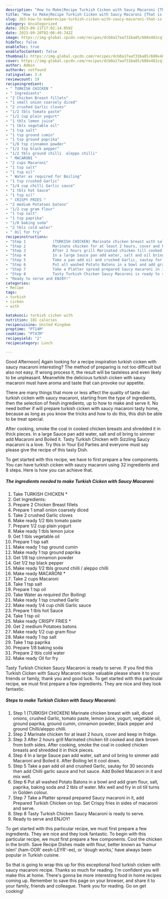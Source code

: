 ```yaml
---
description: "How to Make|Recipe Turkish Cicken with Saucy Macaroni {That is Delicious"
title: "How to Make|Recipe Turkish Cicken with Saucy Macaroni {That is Delicious"
slug: 263-how-to-makerecipe-turkish-cicken-with-saucy-macaroni-that-is-delicious
category: Uncategorized
date: 2023-09-11T17:02:14.059Z
date: 2023-09-20T02:06:49.742Z
image: https://img-global.cpcdn.com/recipes/dcb0a17aaf31ba85/680x482cq70/turkish-cicken-with-saucy-macaroni-recipe-main-photo.jpg
hideToc: false
enableToc: true
enableTocContent: false
thumbnail: https://img-global.cpcdn.com/recipes/dcb0a17aaf31ba85/680x482cq70/turkish-cicken-with-saucy-macaroni-recipe-main-photo.jpg
cover: https://img-global.cpcdn.com/recipes/dcb0a17aaf31ba85/680x482cq70/turkish-cicken-with-saucy-macaroni-recipe-main-photo.jpg
author: Admin
authorAv: notfound
ratingvalue: 3.4
reviewcount: 19
recipeingredient:
- " TURKISH CHICKEN "
- " Ingredients"
- "2 Chicken Breast fillets"
- "1 small onion coarsely diced"
- "2 crushed Garlic cloves"
- "1/2 tbls tomato paste"
- "1/2 cup plain yogurt"
- "1 tbls lemon juice"
- "1 tbls vegetable oil"
- "1 tsp salt"
- "1 tsp ground cumin"
- "1 tsp ground paprika"
- "1/8 tsp cinnamon powder"
- "1/2 tsp black pepper"
- "1/2 tbls ground chilli  aleppo chilli"
- " MACARONI "
- "2 cups Macaroni"
- "1 tsp salt"
- "1 tsp oil"
- " Water as required for Boiling"
- "1 tsp crushed Garlic"
- "1/4 cup chilli Garlic sauce"
- "1 tbls hot Sauce"
- "1 tsp oil"
- " CRISPY FRIES "
- "2 medium Potatoes batons"
- "1/2 cup gram flour"
- "1 tsp salt"
- "1 tsp paprika"
- "1/8 baking soda"
- "2 tbls cold water"
- " Oil for fry"
recipeinstructions:
- "Step 1            (TURKISH CHICKEN) Marinate chicken breast with salt, diced onions, crushed Garlic, tomato paste, lemon juice, yogurt, vegetable oil, ground paprika, ground cumin, cinnamon powder, black pepper and ground Chilli/aleppo chilli."
- "Step 2            Marinate chicken for at least 2 hours, cover and keep in fridge."
- "Step 3            After 2 hours grill Marinated chicken till cooked and dark brown from both sides. After cooking, smoke the coal in cooked chicken breasts and shredded it in thick pieces."
- "Step 4            In a large Sauce pan add water, salt and oil bring to simmer add Macaroni and Boiled it. After Boiling let it cool down."
- "Step 5            Take a pan add oil and crushed Garlic, sautay for 30 seconds then add Chilli garlic sauce and hot sauce. Add Boiled Macaroni in it and mix well."
- "Step 6            Put all washed Potato Batons in a bowl and add gram flour, salt, paprika, baking soda and 2 tbls of water. Mix well and fry in oil till turns in Golden colour."
- "Step 7            Take a Platter spread prepared Saucy macaroni in it, add Prepared Turkish Chicken on top. Set Crispy fries in sides of macaroni and serve."
- "Step 8            Tasty Turkish Chicken Saucy Macaroni is ready to serve."
- "Ready to serve and ENJOY!"
categories:
- Recipe
tags:
- turkish
- cicken
- with

katakunci: turkish cicken with 
nutrition: 181 calories
recipecuisine: United Kingdom
preptime: "PT14M"
cooktime: "PT47M"
recipeyield: "2"
recipecategory: Lunch

---
```



Good Afternoon| Again looking for a recipe inspiration turkish cicken with saucy macaroni interesting? The method of preparing is not too difficult but also not easy. If wrong process it, the result will be tasteless and even likely to be unpleasant. Meanwhile the delicious turkish cicken with saucy macaroni must have aroma and taste that can provoke our appetite.






There are many things that more or less affect the quality of taste dari turkish cicken with saucy macaroni, starting from the type of ingredients, then the selection of fresh ingredients, up to how to make and serve it. No need bother if will prepare turkish cicken with saucy macaroni tasty home, because as long as you know the tricks and how to do this, this dish be able to be treat special.


After cooking, smoke the coal in cooked chicken breasts and shredded it in thick pieces. In a large Sauce pan add water, salt and oil bring to simmer add Macaroni and Boiled it. Tasty Turkish Chicken with Sizzling Saucy macaroni is a love. Try this in Your Eid Parties and everyone must say please give the recipe of this tasty Dish.


To get started with this recipe, we have to first prepare a few components. You can have turkish cicken with saucy macaroni using 32 ingredients and 8 steps. Here is how you can achieve that.

<!--inarticleads1-->

##### The ingredients needed to make Turkish Cicken with Saucy Macaroni:

1. Take  TURKISH CHICKEN *
1. Get  Ingredients:
1. Prepare 2 Chicken Breast fillets
1. Prepare 1 small onion coarsely diced
1. Take 2 crushed Garlic cloves
1. Make ready 1/2 tbls tomato paste
1. Prepare 1/2 cup plain yogurt
1. Make ready 1 tbls lemon juice
1. Get 1 tbls vegetable oil
1. Prepare 1 tsp salt
1. Make ready 1 tsp ground cumin
1. Make ready 1 tsp ground paprika
1. Get 1/8 tsp cinnamon powder
1. Get 1/2 tsp black pepper
1. Make ready 1/2 tbls ground chilli / aleppo chilli
1. Make ready  MACARONI *
1. Take 2 cups Macaroni
1. Take 1 tsp salt
1. Prepare 1 tsp oil
1. Take  Water as required (for Boiling)
1. Make ready 1 tsp crushed Garlic
1. Make ready 1/4 cup chilli Garlic sauce
1. Prepare 1 tbls hot Sauce
1. Take 1 tsp oil
1. Make ready  CRISPY FRIES *
1. Get 2 medium Potatoes batons
1. Make ready 1/2 cup gram flour
1. Make ready 1 tsp salt
1. Take 1 tsp paprika
1. Prepare 1/8 baking soda
1. Prepare 2 tbls cold water
1. Make ready  Oil for fry


Tasty Turkish Chicken Saucy Macaroni is ready to serve. If you find this Turkish Cicken with Saucy Macaroni recipe valuable please share it to your friends or family, thank you and good luck. To get started with this particular recipe, we must first prepare a few ingredients. They are nice and they look fantastic. 

<!--inarticleads2-->

##### Steps to make Turkish Cicken with Saucy Macaroni:

1. Step 1            (TURKISH CHICKEN) Marinate chicken breast with salt, diced onions, crushed Garlic, tomato paste, lemon juice, yogurt, vegetable oil, ground paprika, ground cumin, cinnamon powder, black pepper and ground Chilli/aleppo chilli.
1. Step 2            Marinate chicken for at least 2 hours, cover and keep in fridge.
1. Step 3            After 2 hours grill Marinated chicken till cooked and dark brown from both sides. After cooking, smoke the coal in cooked chicken breasts and shredded it in thick pieces.
1. Step 4            In a large Sauce pan add water, salt and oil bring to simmer add Macaroni and Boiled it. After Boiling let it cool down.
1. Step 5            Take a pan add oil and crushed Garlic, sautay for 30 seconds then add Chilli garlic sauce and hot sauce. Add Boiled Macaroni in it and mix well.
1. Step 6            Put all washed Potato Batons in a bowl and add gram flour, salt, paprika, baking soda and 2 tbls of water. Mix well and fry in oil till turns in Golden colour.
1. Step 7            Take a Platter spread prepared Saucy macaroni in it, add Prepared Turkish Chicken on top. Set Crispy fries in sides of macaroni and serve.
1. Step 8            Tasty Turkish Chicken Saucy Macaroni is ready to serve.
1. Ready to serve and ENJOY!

To get started with this particular recipe, we must first prepare a few ingredients. They are nice and they look fantastic. To begin with this particular recipe, we must first prepare a few components. Cool the chicken in the broth. Save Recipe Dishes made with flour, better known as &#39;hamur isleri&#39; (ham-OOR&#39; eesh-LEYR&#39;-ee), or &#39;dough works,&#39; have always been popular in Turkish cuisine. 

So that is going to wrap this up for this exceptional food turkish cicken with saucy macaroni recipe. Thanks so much for reading. I'm confident you will make this at home. There's gonna be more interesting food in home recipes coming up. Remember to save this page on your browser, and share it to your family, friends and colleague. Thank you for reading. Go on get cooking!
